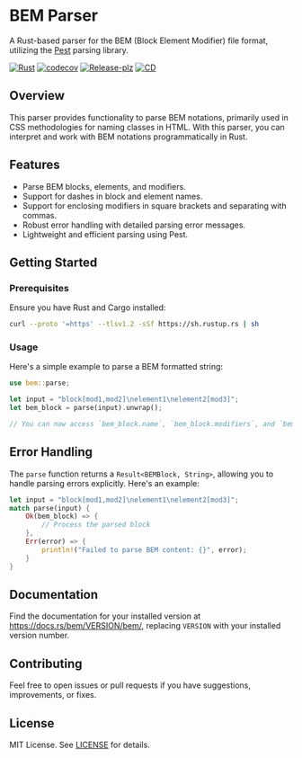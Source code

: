 # BEM Parser

A Rust-based parser for the BEM (Block Element Modifier) file format, utilizing the [Pest](https://github.com/pest-parser/pest) parsing library.

[![Rust](https://github.com/vortex-design/bem/actions/workflows/rust.yml/badge.svg)](https://github.com/vortex-design/bem/actions/workflows/rust.yml)
[![codecov](https://codecov.io/gh/mickmao/bem/branch/main/graph/badge.svg?token=AWSB407T0R)](https://codecov.io/gh/mickmao/bem)
[![Release-plz](https://github.com/vortex-design/bem/actions/workflows/release-plz.yml/badge.svg)](https://github.com/vortex-design/bem/actions/workflows/release-plz.yml)
[![CD](https://github.com/vortex-design/bem/actions/workflows/CD.yml/badge.svg)](https://github.com/vortex-design/bem/actions/workflows/CD.yml)

## Overview

This parser provides functionality to parse BEM notations, primarily used in CSS methodologies for naming classes in HTML. With this parser, you can interpret and work with BEM notations programmatically in Rust.

## Features

- Parse BEM blocks, elements, and modifiers.
- Support for dashes in block and element names.
- Support for enclosing modifiers in square brackets and separating with commas.
- Robust error handling with detailed parsing error messages.
- Lightweight and efficient parsing using Pest.

## Getting Started

### Prerequisites

Ensure you have Rust and Cargo installed:

```bash
curl --proto '=https' --tlsv1.2 -sSf https://sh.rustup.rs | sh
```

### Usage

Here's a simple example to parse a BEM formatted string:

```rust
use bem::parse;

let input = "block[mod1,mod2]\nelement1\nelement2[mod3]";
let bem_block = parse(input).unwrap();

// You can now access `bem_block.name`, `bem_block.modifiers`, and `bem_block.elements`.
```

## Error Handling

The `parse` function returns a `Result<BEMBlock, String>`, allowing you to handle parsing errors explicitly. Here's an example:

```rust
let input = "block[mod1,mod2]\nelement1\nelement2[mod3]";
match parse(input) {
    Ok(bem_block) => {
        // Process the parsed block
    },
    Err(error) => {
        println!("Failed to parse BEM content: {}", error);
    }
}
```

## Documentation

Find the documentation for your installed version at <https://docs.rs/bem/VERSION/bem/>, replacing `VERSION` with your installed version number.

## Contributing

Feel free to open issues or pull requests if you have suggestions, improvements, or fixes.

## License

MIT License. See [LICENSE](LICENSE) for details.
